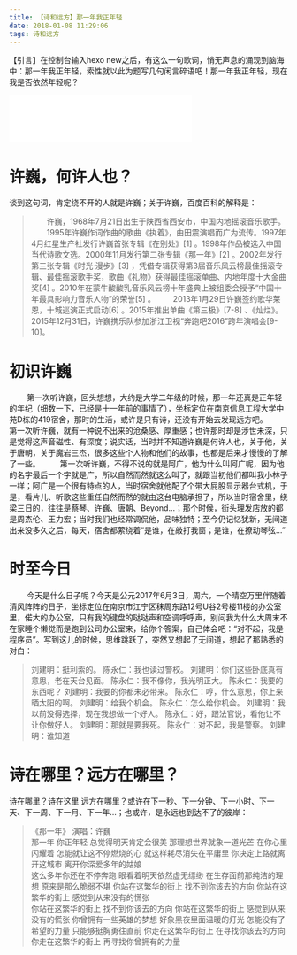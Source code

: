 ```yaml
---
title: 【诗和远方】那一年我正年轻
date: 2018-01-08 11:29:06
tags: 诗和远方
---
```

【引言】在控制台输入hexo new之后，有这么一句歌词，悄无声息的涌现到脑海中：那一年我正年轻，索性就以此为题写几句闲言碎语吧！那一年我正年轻，现在我是否依然年轻呢？
<!-- more -->

<iframe frameborder="no" border="0" marginwidth="0" marginheight="0" width=330 height=86 src="//music.163.com/outchain/player?type=2&id=168153&auto=0&height=66"></iframe>

# 许巍，何许人也？
谈到这句词，肯定绕不开的人就是许巍；关于许巍，百度百科的解释是：
> &emsp;&emsp;许巍，1968年7月21日出生于陕西省西安市，中国内地摇滚音乐歌手。
&emsp;&emsp;1995年许巍作词作曲的歌曲《执着》，由田震演唱而广为流传。1997年4月红星生产社发行许巍首张专辑《在别处》[1]  。1998年作品被选入中国当代诗歌文选。2000年11月发行第二张专辑《那一年》[2]  。2002年发行第三张专辑《时光·漫步》[3]  ，凭借专辑获得第3届音乐风云榜最佳摇滚专辑、最佳摇滚歌手奖，歌曲《礼物》获得最佳摇滚单曲、内地年度十大金曲奖[4]  。2010年在蒙牛酸酸乳音乐风云榜十年盛典上被组委会授予“中国十年最具影响力音乐人物”的荣誉[5]  。
&emsp;&emsp;2013年1月29日许巍签约歌华莱恩，十城巡演正式启动[6]  。2015年推出单曲《第三极》[7-8]  、《灿烂》。2015年12月31日，许巍携乐队参加浙江卫视“奔跑吧2016”跨年演唱会[9-10]。

# 初识许巍
&emsp;&emsp; 第一次听许巍，回头想想，大约是大学二年级的时候，那一年还真是正年轻的年纪（细数一下，已经是十一年前的事情了），坐标定位在南京信息工程大学中苑D栋的419宿舍，那时的生活，或许是只有诗，还没有开始去发现远方吧。
&emsp;&emsp; 第一次听许巍，就有一种说不出来的沧桑感、厚重感；也许那时却是涉世未深，只是觉得这声音磁性、有深度；说实话，当时并不知道许巍是何许人也，关于他，关于唐朝，关于魔岩三杰，很多这些个人物和他们的故事，也都是后来才慢慢的了解了一些。
&emsp;&emsp; 第一次听许巍，不得不说的就是阿广，他为什么叫阿广呢，因为他的名字最后一个字就是广，所以自然而然就这么叫了，就跟当初他们都叫我小林子一样；阿广是一个很有特点的人，当时宿舍就他配了个带大屁股显示器台式机，于是，看片儿、听歌这些重任自然而然的就由这台电脑承担了，所以当时宿舍里，绕梁三日的，往往是蔡琴、许巍、唐朝、Beyond...；那个时候，街头理发店放的都是周杰伦、王力宏；当时我们也经常调侃他，品味独特；至今仍记忆犹新，无间道出来没多久之后，每天，宿舍都萦绕着“是谁，在敲打我窗；是谁，在撩动琴弦...”

# 时至今日
&emsp;&emsp; 今天是什么日子呢？今天是公元2017年6月3日，周六，一个晴空万里伴随着清风阵阵的日子，坐标定位在南京市江宁区秣周东路12号U谷2号楼11楼的办公室里，偌大的办公室，只有我的键盘的哒哒声和空调呼呼声，别问我为什么大周末不在家睡个懒觉而是跑到公司办公室来，给你个答案，自己体会吧：“对不起，我是程序员”。写到这儿的时候，思维跳跃了，突然又想起了无间道，想起了那熟悉的对白：
> 刘建明：挺利索的。 
陈永仁：我也读过警校。 
刘建明：你们这些卧底真有意思，老在天台见面。 
陈永仁：我不像你，我光明正大。 
陈永仁：我要的东西呢？ 
刘建明：我要的你都未必带来。 
陈永仁：哼，什么意思，你上来晒太阳的啊。 
刘建明：给我个机会。 
陈永仁：怎么给你机会。 
刘建明：我以前没得选择，现在我想做一个好人。 
陈永仁：好，跟法官说，看他让不让你做好人。 
刘建明：那就是要我死。 
陈永仁：对不起，我是警察。 
刘建明：谁知道

# 诗在哪里？远方在哪里？
诗在哪里？诗在这里
远方在哪里？或许在下一秒、下一分钟、下一小时、下一天、下一周、下一月、下一年...；也或许，是永远也到达不了的彼岸：
> 《那一年》
演唱：许巍<br/>
那一年 你正年轻
总觉得明天肯定会很美
那理想世界就象一道光芒
在你心里闪耀着
怎能就让这不停燃烧的心
就这样耗尽消失在平庸里
你决定上路就离开这城市
离开你深爱多年的姑娘<br/>
这么多年你还在不停奔跑
眼看着明天依然虚无缥缈
在生存面前那纯洁的理想
原来是那么脆弱不堪
你站在这繁华的街上
找不到你该去的方向
你站在这繁华的街上
感觉到从来没有的慌张<br/>
你站在这繁华的街上
找不到你该去的方向
你站在这繁华的街上
感觉到从来没有的慌张
你曾拥有一些英雄的梦想
好象黑夜里面温暖的灯光
怎能没有了希望的力量
只能够挺胸勇往直前
你走在这繁华的街上
在寻找你该去的方向
你走在这繁华的街上
再寻找你曾拥有的力量